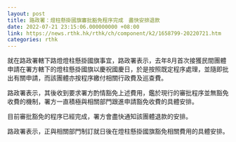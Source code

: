 ```yaml
---
layout: post
title: 路政署：燈柱懸掛國旗審批豁免程序完成　盡快安排退款
date: 2022-07-21 23:15:06.000000000 +08:00
link: https://news.rthk.hk/rthk/ch/component/k2/1658799-20220721.htm
categories: rthk
---
```


就在路政署轄下路燈燈柱懸掛國旗事宜，路政署表示，去年8月首次接獲民間團體申請在署方轄下的燈柱懸掛國旗以慶祝國慶日，於是按照既定程序處理，並隨即批出有關申請，而該團體亦按程序繳付相關行政費及巡查費。
 
路政署表示，其後收到要求署方酌情豁免上述費用，鑑於現行的審批程序並無豁免收費的機制，署方一直積極與相關部門跟進申請豁免收費的具體安排。

目前審批豁免的程序已經完成，署方會盡快通知該團體退款的安排。

路政署表示，正與相關部門制訂就日後在燈柱懸掛國旗豁免相關費用的具體安排。
